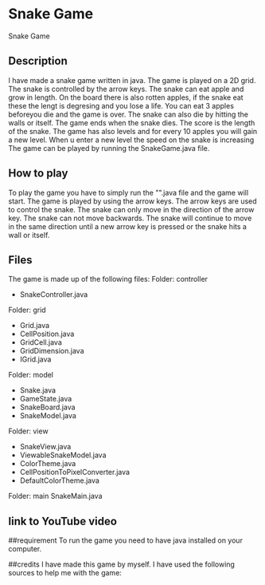 # Snake Game 

Snake Game 

## Description
I have made a snake game written in java. The game is played on a 2D grid. The snake is controlled by the arrow keys. The snake can eat apple and grow in length. On the board there is also rotten apples, if the snake eat these the lengt is degresing and you lose a life. You can eat 3 apples beforeyou die and the game is over. The snake can also die by hitting the walls or itself. The game ends when the snake dies. The score is the length of the snake. The game has also levels and for every 10 apples you will gain a new level. When u enter a new level the speed on the snake is increasing The game can be played by running the SnakeGame.java file.

## How to play
To play the game you have to simply run the "".java file and the game will start. The game is played by using the arrow keys. The arrow keys are used to control the snake. The snake can only move in the direction of the arrow key. The snake can not move backwards. The snake will continue to move in the same direction until a new arrow key is pressed or the snake hits a wall or itself.

## Files 
The game is made up of the following files:
Folder: controller
* SnakeController.java

Folder: grid
* Grid.java
* CellPosition.java
* GridCell.java
* GridDimension.java
* IGrid.java

Folder: model
* Snake.java
* GameState.java
* SnakeBoard.java
* SnakeModel.java

Folder: view
* SnakeView.java
* ViewableSnakeModel.java
* ColorTheme.java
* CellPositionToPixelConverter.java
* DefaultColorTheme.java

Folder: main
SnakeMain.java

## link to YouTube video


##requirement
To run the game you need to have java installed on your computer.


##credits
I have made this game by myself. I have used the following sources to help me with the game:






